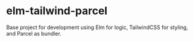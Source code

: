 # elm-tailwind-parcel
Base project for development using Elm for logic, TailwindCSS for styling, and Parcel as bundler.
